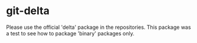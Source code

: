 # git-delta

Please use the official 'delta' package in the repositories.
This package was a test to see how to package 'binary' packages only.
